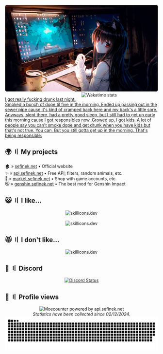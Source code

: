 <img src="images/neko-alpha.png" alt="Anime Girl Programming Wallpaper">

<a href="https://wakatime.com/@Sefinek" target="_blank">
	<img width="50%" align="right" src="https://github-readme-stats.vercel.app/api/wakatime?username=Sefinek&border_radius=13px&theme=dark&border_color=151515&range=all_time&custom_title=📊+〢+Sefinek%27s+Wakatime+stats" alt="Wakatime stats">
</a>

[I got really fucking drunk last night. Smoked a bunch of dope til five in the morning. Ended up passing out in the sewer pipe cause it's kind of cramped back here and my back's a little sore. Anyways, slept there, had a pretty good sleep, but I still had to get up early this morning cause I got responsibles now. Growed up, I got kids. A lot of people say you can't smoke dope and get drunk when you have kids but that's not true. You can. But you still gotta get up in the morning. That's being responsible.](https://www.youtube.com/watch?v=uQa1YyNOc_o)

## 🌍 〢 My projects
🏠 » [sefinek.net](https://sefinek.net) • Official website  
✨ » [api.sefinek.net](https://api.sefinek.net) • Free API; filters, random animals, etc.  
🛒 » [market.sefinek.net](https://market.sefinek.net) • Shop with game accounts, etc.  
😻 » [genshin.sefinek.net](https://genshin.sefinek.net) • The best mod for Genshin Impact

## 😺 〢 I like...
<div align="center">
    <img src="https://skillicons.dev/icons?i=html,css,js,nodejs,express,cs" height="50px" alt="skillicons.dev" align="center"><br><br>
    <img src="https://skillicons.dev/icons?i=idea,raspberrypi,cloudflare,mongo,linux,github,nginx" height="50px" alt="skillicons.dev">
</div>

## 😾 〢 I don't like...
<div align="center">
    <img src="https://skillicons.dev/icons?i=visualstudio,php,mysql,python,cpp,wordpress,jquery" height="50px" alt="skillicons.dev">
</div>

## 🌌 〢 Discord
<a href="https://sefinek.net" target="_blank">
    <div align="center"><img src="https://lanyard.cnrad.dev/api/561621386569973783?bg=151515&borderRadius=13px" width="47%" alt="Discord Status"></div>
</a>

## 📃 〢 Profile views
<div align="center">
    <img src="https://api.sefinek.net/api/v2/moecounter/@Sefinek-GitHub-Profile?theme=rule34" alt="Moecounter powered by api.sefinek.net" title="Profile view statistics. They have been collected since 02/12/2024."><br>
    <i>Statistics have been collected since 02/12/2024.</i>
</div>

<div align="center">
    <img src="https://raw.githubusercontent.com/sefinek24/sefinek24/snake/github-snake-dark.svg" alt="Snake">
</div>
